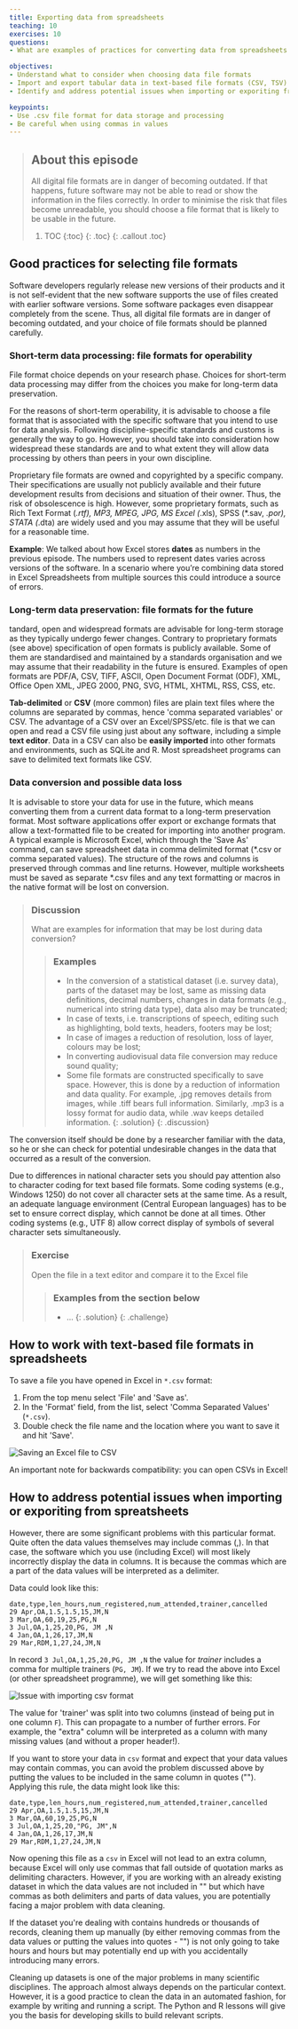 ```yaml
---
title: Exporting data from spreadsheets
teaching: 10
exercises: 10
questions:
- What are examples of practices for converting data from spreadsheets to other file formats?

objectives:
- Understand what to consider when choosing data file formats
- Import and export tabular data in text-based file formats (CSV, TSV)
- Identify and address potential issues when importing or exporiting from spreatsheets

keypoints:
- Use .csv file format for data storage and processing
- Be careful when using commas in values
---
```

> ## About this episode 
> All digital file formats are in danger of becoming outdated. If that happens, future software may not be able to read or show the information in the files correctly. In order to minimise the risk that files become unreadable, you should choose a file format that is likely to be usable in the future.
>
> 1. TOC
> {:toc}
> {: .toc}
{: .callout .toc}

## Good practices for selecting file formats
Software developers regularly release new versions of their products and it is not self-evident that the new software supports the use of files created with earlier software versions. Some software packages even disappear completely from the scene. Thus, all digital file formats are in danger of becoming outdated, and your choice of file formats should be planned carefully.

### Short-term data processing: file formats for operability
File format choice depends on your research phase. Choices for short-term data processing may differ from the choices you make for long-term data preservation.

For the reasons of short-term operability, it is advisable to choose a file format that is associated with the specific software that you intend to use for data analysis. Following discipline-specific standards and customs is generally the way to go. However, you should take into consideration how widespread these standards are and to what extent they will allow data processing by others than peers in your own discipline.

Proprietary file formats are owned and copyrighted by a specific company. Their specifications are usually not publicly available and their future development results from decisions and situation of their owner. Thus, the risk of obsolescence is high. However, some proprietary formats, such as Rich Text Format (*.rtf), MP3, MPEG, JPG, MS Excel (*.xls), SPSS (*.sav, *.por), STATA (*.dta) are widely used and you may assume that they will be useful for a reasonable time.

**Example**: We talked about how Excel stores **dates** as numbers in the previous episode. The numbers used to represent dates varies across versions of the software. In a scenario where you’re combining data stored in Excel Spreadsheets from multiple sources this could introduce a source of errors. 

### Long-term data preservation: file formats for the future
tandard, open and widespread formats are advisable for long-term storage as they typically undergo fewer changes. Contrary to proprietary formats (see above) specification of open formats is publicly available. Some of them are standardised and maintained by a standards organisation and we may assume that their readability in the future is ensured. Examples of open formats are PDF/A, CSV, TIFF, ASCII, Open Document Format (ODF), XML, Office Open XML, JPEG 2000, PNG, SVG, HTML, XHTML, RSS, CSS, etc.

**Tab-delimited** or **CSV** (more common) files are plain text files where the columns are separated by commas, hence 'comma separated variables' or CSV. The advantage of a CSV over an Excel/SPSS/etc. file is that we can open and read a CSV file using just about any software, including a simple **text editor**. Data in a CSV can also be **easily imported** into other formats and environments, such as SQLite and R. Most spreadsheet programs can save to delimited text formats like CSV.

### Data conversion and possible data loss
It is advisable to store your data for use in the future, which means converting them from a current data format to a long-term preservation format. Most software applications offer export or exchange formats that allow a text-formatted file to be created for importing into another program. A typical example is Microsoft Excel, which through the 'Save As' command, can save spreadsheet data in comma delimited format (*.csv or comma separated values). The structure of the rows and columns is preserved through commas and line returns. However, multiple worksheets must be saved as separate *.csv files and any text formatting or macros in the native format will be lost on conversion.

> ### Discussion
> What are examples for information that may be lost during data conversion?
>
>> ### Examples
>> - In the conversion of a statistical dataset (i.e. survey data), parts of the dataset may be lost, same as missing data definitions, decimal numbers, changes in data formats (e.g., numerical into string data type), data also may be truncated;
>> - In case of texts, i.e. transcriptions of speech, editing such as highlighting, bold texts, headers, footers may be lost;
>> - In case of images a reduction of resolution, loss of layer, colours may be lost;
>> - In converting audiovisual data file conversion may reduce sound quality;
>> - Some file formats are constructed specifically to save space. However, this is done by a reduction of information and data quality. For example, .jpg removes details from images, while .tiff bears full information. Similarly, .mp3 is a lossy format for audio data, while .wav keeps detailed information.
> {: .solution}
{: .discussion}

The conversion itself should be done by a researcher familiar with the data, so he or she can check for potential undesirable changes in the data that occurred as a result of the conversion.

Due to differences in national character sets you should pay attention also to character coding for text based file formats. Some coding systems (e.g., Windows 1250) do not cover all character sets at the same time. As a result, an adequate language environment (Central European languages) has to be set to ensure correct display, which cannot be done at all times. Other coding systems (e.g., UTF 8) allow correct display of symbols of several character sets simultaneously.

> ### Exercise
>
> Open the file in a text editor and compare it to the Excel file
>
>> ### Examples from the section below
>> - ...
> {: .solution}
{: .challenge}


## How to work with text-based file formats in spreadsheets
To save a file you have opened in Excel in `*.csv` format:

1. From the top menu select 'File' and 'Save as'.
2. In the 'Format' field, from the list, select 'Comma Separated Values' (`*.csv`).
3. Double check the file name and the location where you want to save it and hit 'Save'.

![Saving an Excel file to CSV](../fig/excel-to-csv.png)

An important note for backwards compatibility: you can open CSVs in Excel!

## How to address potential issues when importing or exporiting from spreatsheets
However, there are some significant problems with this particular format. Quite often the data values themselves may include commas (,). In that case, the software which you use (including Excel) will most likely incorrectly display the data in columns. It is because the commas which are a part of the data values will be interpreted as a delimiter.

Data could look like this:

~~~
date,type,len_hours,num_registered,num_attended,trainer,cancelled
29 Apr,OA,1.5,1.5,15,JM,N
3 Mar,OA,60,19,25,PG,N
3 Jul,OA,1,25,20,PG, JM ,N
4 Jan,OA,1,26,17,JM,N
29 Mar,RDM,1,27,24,JM,N
~~~

In record `3 Jul,OA,1,25,20,PG, JM ,N` the value for *trainer* includes a comma for multiple trainers (`PG, JM`).
If we try to read the above into Excel (or other spreadsheet programme), we will get something like this:

![Issue with importing csv format](../fig/csv-mistake.png)

The value for 'trainer' was split into two columns (instead of being put in one column `F`). This can propagate to a number of further errors. For example, the "extra" column will be interpreted as a column with many missing values (and without a proper header!).

If you want to store your data in `csv` format and expect that your data values may contain commas, you can avoid the problem discussed above by putting the values to be included in the same column in quotes (""). Applying this rule, the data might look like this:

~~~
date,type,len_hours,num_registered,num_attended,trainer,cancelled
29 Apr,OA,1.5,1.5,15,JM,N
3 Mar,OA,60,19,25,PG,N
3 Jul,OA,1,25,20,"PG, JM",N
4 Jan,OA,1,26,17,JM,N
29 Mar,RDM,1,27,24,JM,N
~~~

Now opening this file as a `csv` in Excel will not lead to an extra column, because Excel will only use commas that fall outside of quotation marks as delimiting characters. However, if you are working with an already existing dataset in which the data values are not included in "" but which have commas as both delimiters and parts of data values, you are potentially facing a major problem with data cleaning.

If the dataset you're dealing with contains hundreds or thousands of records, cleaning them up manually (by either removing commas from the data values or putting the values into quotes - "") is not only going to take hours and hours but may potentially end up with you accidentally introducing many errors.

Cleaning up datasets is one of the major problems in many scientific disciplines. The approach almost always depends on the particular context. However, it is a good practice to clean the data in an automated fashion, for example by writing and running a script. The Python and R lessons will give you the basis for developing skills to build relevant scripts.